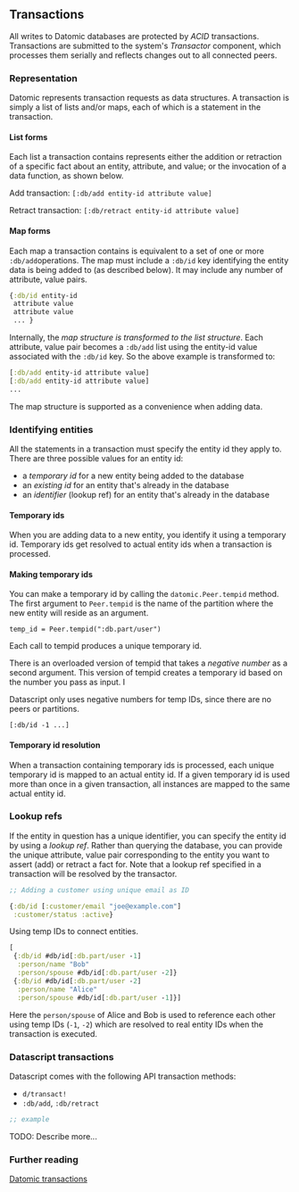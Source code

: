 ## Transactions
All writes to Datomic databases are protected by *ACID* transactions. Transactions are submitted to the system's *Transactor* component, which processes them serially and reflects changes out to all connected peers.

### Representation
Datomic represents transaction requests as data structures.
A transaction is simply a list of lists and/or maps, each of which is a statement in the transaction.

#### List forms
Each list a transaction contains represents either the addition or retraction of a specific fact about an entity, attribute, and value; or the invocation of a data function, as shown below.

Add transaction: `[:db/add entity-id attribute value]`

Retract transaction: `[:db/retract entity-id attribute value]`

#### Map forms
Each map a transaction contains is equivalent to a set of one or more `:db/add`operations. The map must include a `:db/id` key identifying the entity data is being added to (as described below). It may include any number of attribute, value pairs.

```clojure
{:db/id entity-id
 attribute value
 attribute value
 ... }
```

Internally, the *map structure is transformed to the list structure*. Each attribute, value pair becomes a `:db/add` list using the entity-id value associated with the `:db/id` key. So the above example is transformed to:

```clojure
[:db/add entity-id attribute value]
[:db/add entity-id attribute value]
...
```

The map structure is supported as a convenience when adding data.

### Identifying entities
All the statements in a transaction must specify the entity id they apply to. There are three possible values for an entity id:

- a *temporary id* for a new entity being added to the database
- an *existing id* for an entity that's already in the database
- an *identifier* (lookup ref) for an entity that's already in the database

#### Temporary ids
When you are adding data to a new entity, you identify it using a temporary id. Temporary ids get resolved to actual entity ids when a transaction is processed.

#### Making temporary ids
You can make a temporary id by calling the `datomic.Peer.tempid` method. The first argument to `Peer.tempid` is the name of the partition where the new entity will reside as an argument.

`temp_id = Peer.tempid(":db.part/user")`

Each call to tempid produces a unique temporary id.

There is an overloaded version of tempid that takes a *negative number* as a second argument. This version of tempid creates a temporary id based on the number you pass as input. I

Datascript only uses negative numbers for temp IDs, since there are no peers or partitions.

`[:db/id -1 ...]`

#### Temporary id resolution
When a transaction containing temporary ids is processed, each unique temporary id is mapped to an actual entity id. If a given temporary id is used more than once in a given transaction, all instances are mapped to the same actual entity id.

### Lookup refs
If the entity in question has a unique identifier, you can specify the entity id by using a *lookup ref*. Rather than querying the database, you can provide the unique attribute, value pair corresponding to the entity you want to assert (add) or retract a fact for. Note that a lookup ref specified in a transaction will be resolved by the transactor.

```clojure
;; Adding a customer using unique email as ID

{:db/id [:customer/email "joe@example.com"]
 :customer/status :active}
```

Using temp IDs to connect entities.

```clojure
[
 {:db/id #db/id[:db.part/user -1]
  :person/name "Bob"
  :person/spouse #db/id[:db.part/user -2]}
 {:db/id #db/id[:db.part/user -2]
  :person/name "Alice"
  :person/spouse #db/id[:db.part/user -1]}]
```

Here the `person/spouse` of Alice and Bob is used to reference each other using temp IDs (`-1`, `-2`) which are resolved to real entity IDs when the transaction is executed.

### Datascript transactions
Datascript comes with the following API transaction methods:

- `d/transact!`
- `:db/add`, `:db/retract`

```clojure
;; example

```

TODO: Describe more...

### Further reading

[Datomic transactions](http://docs.datomic.com/transactions.html)